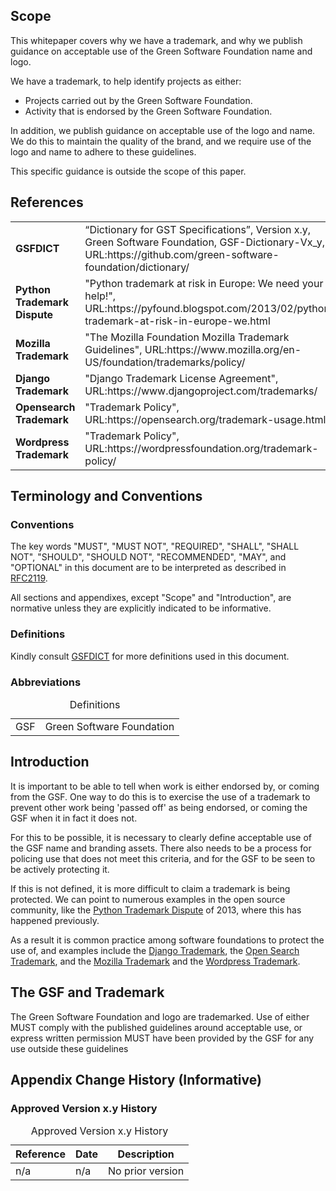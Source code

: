 ## Scope

This whitepaper covers why we have a trademark, and why we publish guidance on acceptable use of the Green Software Foundation name and logo.

We have a trademark, to help identify projects as either:

- Projects carried out by the Green Software Foundation.
- Activity that is endorsed by the Green Software Foundation.

In addition, we publish guidance on acceptable use of the logo and name. We do this to maintain the quality of the brand, and we require use of the logo and name to adhere to these guidelines.

This specific guidance is outside the scope of this paper.

## References

<table>
  <tbody>
    <tr>
      <td><strong>GSFDICT</strong></td>
      <td>“Dictionary for GST Specifications”, Version x.y, Green Software Foundation, GSF-Dictionary-Vx_y, URL:https://github.com/green-software-foundation/dictionary/</td></tr>
      <td><strong>Python Trademark Dispute</strong></td>
      <td>"Python trademark at risk in Europe: We need your help!", URL:https://pyfound.blogspot.com/2013/02/python-trademark-at-risk-in-europe-we.html</td></tr>
      <td><strong>Mozilla Trademark</strong></td>
      <td>"The Mozilla Foundation Mozilla Trademark Guidelines", URL:https://www.mozilla.org/en-US/foundation/trademarks/policy/</td></tr>
      <td><strong>Django Trademark</strong></td>
      <td>"Django Trademark License Agreement", URL:https://www.djangoproject.com/trademarks/</td></tr>
      <td><strong>Opensearch Trademark</strong></td>
      <td>"Trademark Policy", URL:https://opensearch.org/trademark-usage.html</td></tr>
      <td><strong>Wordpress Trademark</strong></td>
      <td>"Trademark Policy", URL:https://wordpressfoundation.org/trademark-policy/</td></tr>

  </tbody>
</table>


## Terminology and Conventions
### Conventions

The key words "MUST", "MUST NOT", "REQUIRED", "SHALL", "SHALL NOT", "SHOULD", "SHOULD NOT", "RECOMMENDED", "MAY", and "OPTIONAL" in this document are to be interpreted as described in [RFC2119](https://tools.ietf.org/html/rfc2119).

All sections and appendixes, except "Scope" and "Introduction", are normative unless they are explicitly indicated to be informative.

### Definitions

Kindly consult [GSFDICT](https://github.com/green-software-foundation/dictionary/) for more definitions used in this document.

### Abbreviations

<table>
<caption>Definitions</caption>
<tbody>
  <tr>
    <td>GSF</td>
    <td>Green Software Foundation</td>
  </tr>
</tbody>
</table>

## Introduction

It is important to be able to tell when work is either endorsed by, or coming from the GSF. One way to do this is to exercise the use of a trademark to prevent other work being 'passed off' as being endorsed, or coming the GSF when it in fact it does not.

For this to be possible, it is necessary to clearly define acceptable use of the GSF name and branding assets. There also needs to be a process for policing use that does not meet this criteria, and for the GSF to be seen to be actively protecting it.

If this is not defined, it is more difficult to claim a trademark is being protected.  We can point to numerous examples in the open source community, like the [Python Trademark Dispute](https://pyfound.blogspot.com/2013/02/python-trademark-at-risk-in-europe-we.html) of 2013, where this has happened previously.

As a result it is common practice among software foundations to protect the use of, and examples include the [Django Trademark](https://www.djangoproject.com/trademarks/), the [Open Search Trademark](https://opensearch.org/trademark-usage.html), and the [Mozilla Trademark](https://www.mozilla.org/en-US/foundation/trademarks/policy/) and the [Wordpress Trademark](https://wordpressfoundation.org/trademark-policy/).

## The GSF and Trademark

The Green Software Foundation and logo are trademarked. Use of either MUST comply with the published guidelines around acceptable use, or express written permission MUST have been provided by the GSF for any use outside these guidelines

## Appendix Change History (Informative)

### Approved Version x.y History

<table>
    <caption>Approved Version x.y History</caption>
    <thead>
        <tr>
            <th>Reference</th>
            <th>Date</th>
            <th>Description</th>
        </tr>
    </thead>
    <tbody>    
        <tr>
            <td>n/a</td>
            <td>n/a</td>
            <td>No prior version</td>
        </tr>
    </tbody>
</table>
